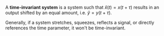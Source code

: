A **time-invariant system** is a system such that $\hat{x}(t) = x(t + \tau)$ results in an output shifted by an equal amount, i.e. $\hat{y}=y(t + \tau)$.

Generally, if a system stretches, squeezes, reflects a signal, or directly references the time parameter, it won't be time-invariant.